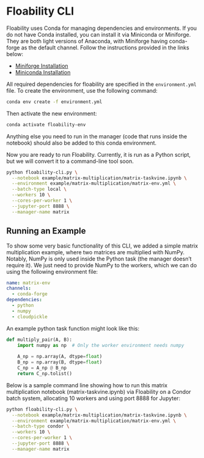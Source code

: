 # Floability CLI


Floability uses Conda for managing dependencies and environments. If you do not have Conda installed, you can install it via Miniconda or Miniforge. They are both light versions of Anaconda, with Miniforge having conda-forge as the default channel. Follow the instructions provided in the links below:

- [Miniforge Installation](https://github.com/conda-forge/miniforge)
- [Miniconda Installation](https://docs.anaconda.com/miniconda/install)

All required dependencies for floability are specified in the `environment.yml` file. To create the environment, use the following command:

```bash
conda env create -f environment.yml
```

Then activate the new environment:

```bash
conda activate floability-env
```

Anything else you need to run in the manager (code that runs inside the notebook) should also be added to this conda environment.


Now you are ready to run Floability. Currently, it is run as a Python script, but we will convert it to a command-line tool soon.

```bash
python floability-cli.py \
  --notebook example/matrix-multiplication/matrix-taskvine.ipynb \
  --environment example/matrix-multiplication/matrix-env.yml \
  --batch-type local \
  --workers 10 \
  --cores-per-worker 1 \
  --jupyter-port 8888 \
  --manager-name matrix
```

## Running an Example
To show some very basic functionality of this CLI, we added a simple matrix multiplication example, where two matrices are multiplied with NumPy. Notably, NumPy is only used inside the Python task (the manager doesn’t require it). We just need to provide NumPy to the workers, which we can do using the following environment file:

```yaml
name: matrix-env
channels:
  - conda-forge
dependencies:
  - python
  - numpy
  - cloudpickle
```

An example python task function might look like this:

```python
def multiply_pair(A, B):
    import numpy as np  # Only the worker environment needs numpy
    
    A_np = np.array(A, dtype=float)
    B_np = np.array(B, dtype=float)
    C_np = A_np @ B_np
    return C_np.tolist()
```
Below is a sample command line showing how to run this matrix multiplication notebook (matrix-taskvine.ipynb) via Floability on a Condor batch system, allocating 10 workers and using port 8888 for Jupyter:

```bash
python floability-cli.py \
  --notebook example/matrix-multiplication/matrix-taskvine.ipynb \
  --environment example/matrix-multiplication/matrix-env.yml \
  --batch-type condor \
  --workers 10 \
  --cores-per-worker 1 \
  --jupyter-port 8888 \
  --manager-name matrix
```

